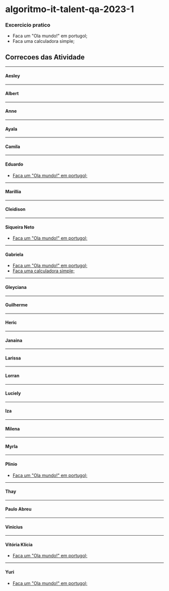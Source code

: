# algoritmo-it-talent-qa-2023-1

### Excercicio pratico

- Faca um "Ola mundo!" em portugol;
- Faca uma calculadora simple;


## Correcoes das Atividade

---
#### Aesley

---
#### Albert

---
#### Anne

---
#### Ayala

---
#### Camila

---
#### Eduardo
- [Faca um "Ola mundo!" em portugol;](https://github.com/mickhill-qa/algoritmo-it-talent-qa-2023-1/pull/4)

---
#### Marillia

---
#### Cleidison

---
#### Siqueira Neto
- [Faca um "Ola mundo!" em portugol;](https://github.com/mickhill-qa/algoritmo-it-talent-qa-2023-1/pull/2)

---
#### Gabriela
- [Faca um "Ola mundo!" em portugol;](https://github.com/mickhill-qa/algoritmo-it-talent-qa-2023-1/pull/7)
- [Faca uma calculadora simple;](https://github.com/mickhill-qa/algoritmo-it-talent-qa-2023-1/pull/34)

---
#### Gleyciana

---
#### Guilherme

---
#### Heric

---
#### Janaina

---
#### Larissa

---
#### Lorran

---
#### Luciely

---
#### Iza

---
#### Milena

---
#### Myrla

---
#### Plinio
- [Faca um "Ola mundo!" em portugol;](https://github.com/mickhill-qa/algoritmo-it-talent-qa-2023-1/pull/3)

---
#### Thay

---
#### Paulo Abreu

---
#### Vinicius

---
#### Vitória Klícia
- [Faca um "Ola mundo!" em portugol;](https://github.com/mickhill-qa/algoritmo-it-talent-qa-2023-1/pull/8)

---
#### Yuri
- [Faca um "Ola mundo!" em portugol;](https://github.com/mickhill-qa/algoritmo-it-talent-qa-2023-1/pull/5)
